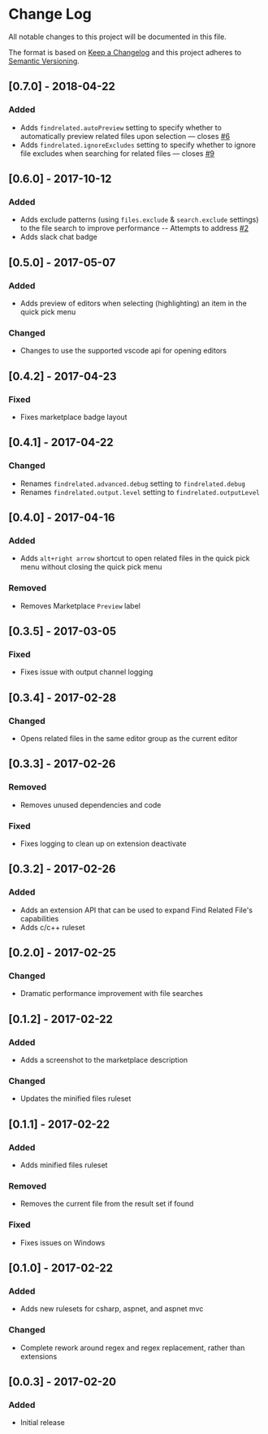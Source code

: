 # Change Log

All notable changes to this project will be documented in this file.

The format is based on [Keep a Changelog](http://keepachangelog.com/) and this project adheres to [Semantic Versioning](http://semver.org/).

## [0.7.0] - 2018-04-22

### Added

- Adds `findrelated.autoPreview` setting to specify whether to automatically preview related files upon selection &mdash; closes [#6](https://github.com/eamodio/vscode-find-related/issues/6)
- Adds `findrelated.ignoreExcludes` setting to specify whether to ignore file excludes when searching for related files &mdash; closes [#9](https://github.com/eamodio/vscode-find-related/issues/9)

## [0.6.0] - 2017-10-12

### Added

- Adds exclude patterns (using `files.exclude` & `search.exclude` settings) to the file search to improve performance -- Attempts to address [#2](https://github.com/eamodio/vscode-find-related/issues/2)
- Adds slack chat badge

## [0.5.0] - 2017-05-07

### Added

- Adds preview of editors when selecting (highlighting) an item in the quick pick menu

### Changed

- Changes to use the supported vscode api for opening editors

## [0.4.2] - 2017-04-23

### Fixed

- Fixes marketplace badge layout

## [0.4.1] - 2017-04-22

### Changed

- Renames `findrelated.advanced.debug` setting to `findrelated.debug`
- Renames `findrelated.output.level` setting to `findrelated.outputLevel`

## [0.4.0] - 2017-04-16

### Added

- Adds `alt+right arrow` shortcut to open related files in the quick pick menu without closing the quick pick menu

### Removed

- Removes Marketplace `Preview` label

## [0.3.5] - 2017-03-05

### Fixed

- Fixes issue with output channel logging

## [0.3.4] - 2017-02-28

### Changed

- Opens related files in the same editor group as the current editor

## [0.3.3] - 2017-02-26

### Removed

- Removes unused dependencies and code

### Fixed

- Fixes logging to clean up on extension deactivate

## [0.3.2] - 2017-02-26

### Added

- Adds an extension API that can be used to expand Find Related File's capabilities
- Adds c/c++ ruleset

## [0.2.0] - 2017-02-25

### Changed

- Dramatic performance improvement with file searches

## [0.1.2] - 2017-02-22

### Added

- Adds a screenshot to the marketplace description

### Changed

- Updates the minified files ruleset

## [0.1.1] - 2017-02-22

### Added

- Adds minified files ruleset

### Removed

- Removes the current file from the result set if found

### Fixed

- Fixes issues on Windows

## [0.1.0] - 2017-02-22

### Added

- Adds new rulesets for csharp, aspnet, and aspnet mvc

### Changed

- Complete rework around regex and regex replacement, rather than extensions

## [0.0.3] - 2017-02-20

### Added

- Initial release
